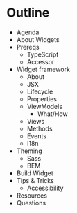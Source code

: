 # Outline

- Agenda
- About Widgets
- Prereqs
  - TypeScript
  - Accessor
- Widget framework
  - About
  - JSX
  - Lifecycle
  - Properties
  - ViewModels
    - What/How
  - Views
  - Methods
  - Events
  - i18n
- Theming
  - Sass
  - BEM
- Build Widget
- Tips & Tricks
  - Accessibility
- Resources
- Questions
